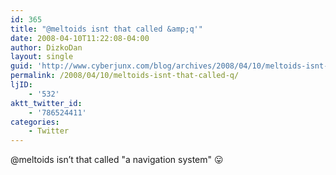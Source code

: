 ```yaml
---
id: 365
title: "@meltoids isnt that called &amp;q'"
date: 2008-04-10T11:22:08-04:00
author: DizkoDan
layout: single
guid: 'http://www.cyberjunx.com/blog/archives/2008/04/10/meltoids-isnt-that-called-q/'
permalink: /2008/04/10/meltoids-isnt-that-called-q/
ljID:
    - '532'
aktt_twitter_id:
    - '786524411'
categories:
    - Twitter
---
```


@meltoids isn’t that called "a navigation system" 😛